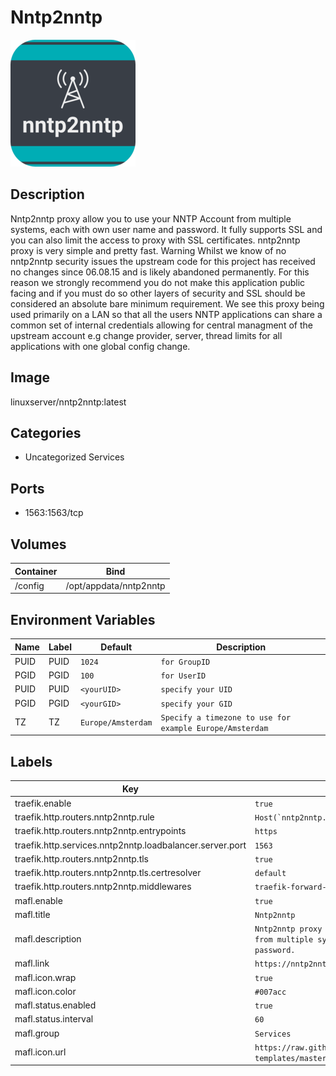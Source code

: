 # Nntp2nntp

![Logo](images/Nntp2nntp.png)

## Description
Nntp2nntp proxy allow you to use your NNTP Account from multiple systems, each with own user name and password. It fully supports SSL and you can also limit the access to proxy with SSL certificates. nntp2nntp proxy is very simple and pretty fast. Warning Whilst we know of no nntp2nntp security issues the upstream code for this project has received no changes since 06\.08\.15 and is likely abandoned permanently. For this reason we strongly recommend you do not make this application public facing and if you must do so other layers of security and SSL should be considered an absolute bare minimum requirement. We see this proxy being used primarily on a LAN so that all the users NNTP applications can share a common set of internal credentials allowing for central managment of the upstream account e.g change provider, server, thread limits for all applications with one global config change.

## Image
linuxserver/nntp2nntp:latest

## Categories
- Uncategorized Services

## Ports
- 1563:1563/tcp

## Volumes
| Container | Bind |
|-----------|------|
| /config | /opt/appdata/nntp2nntp |

## Environment Variables
| Name | Label | Default | Description |
|------|-------|---------|-------------|
| PUID | PUID | ```1024``` | ```for GroupID``` |
| PGID | PGID | ```100``` | ```for UserID``` |
| PUID | PUID | ```<yourUID>``` | ```specify your UID``` |
| PGID | PGID | ```<yourGID>``` | ```specify your GID``` |
| TZ | TZ | ```Europe/Amsterdam``` | ```Specify a timezone to use for example Europe/Amsterdam``` |

## Labels
| Key | Value |
|-----|-------|
| traefik.enable | ```true``` |
| traefik.http.routers.nntp2nntp.rule | ```Host(`nntp2nntp.{$TRAEFIK_INGRESS_DOMAIN}`)``` |
| traefik.http.routers.nntp2nntp.entrypoints | ```https``` |
| traefik.http.services.nntp2nntp.loadbalancer.server.port | ```1563``` |
| traefik.http.routers.nntp2nntp.tls | ```true``` |
| traefik.http.routers.nntp2nntp.tls.certresolver | ```default``` |
| traefik.http.routers.nntp2nntp.middlewares | ```traefik-forward-auth``` |
| mafl.enable | ```true``` |
| mafl.title | ```Nntp2nntp``` |
| mafl.description | ```Nntp2nntp proxy allow you to use your NNTP Account from multiple systems, each with own user name and password.``` |
| mafl.link | ```https://nntp2nntp.{$TRAEFIK_INGRESS_DOMAIN}``` |
| mafl.icon.wrap | ```true``` |
| mafl.icon.color | ```#007acc``` |
| mafl.status.enabled | ```true``` |
| mafl.status.interval | ```60``` |
| mafl.group | ```Services``` |
| mafl.icon.url | ```https://raw.githubusercontent.com/linuxserver/docker-templates/master/linuxserver.io/img/nntp2nntp.png``` |

